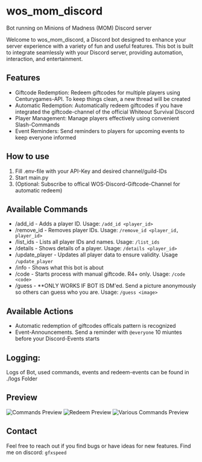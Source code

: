 # wos_mom_discord
Bot running on Minions of Madness (MOM) Discord server

Welcome to wos_mom_discord, a Discord bot designed to enhance your server experience with a variety of fun and useful features. This bot is built to integrate seamlessly with your Discord server, providing automation, interaction, and entertainment.

## Features
- Giftcode Redemption: Redeem giftcodes for multiple players using Centurygames-API. To keep things clean, a new thread will be created
- Automatic Redemption: Automatically redeem giftcodes if you have integrated the giftcode-channel of the official Whiteout Survival Discord
- Player Management: Manage players effectively using convenient Slash-Commands
- Event Reminders: Send reminders to players for upcoming events to keep everyone informed

## How to use
1. Fill .env-file with your API-Key and desired channel/guild-IDs
2. Start main.py
3. (Optional: Subscribe to offical WOS-Discord-Giftcode-Channel for automatic redeem)

## Available Commands
- /add_id - Adds a player ID. Usage: `/add_id <player_id>`
- /remove_id - Removes player IDs. Usage: `/remove_id <player_id, player_id>`
- /list_ids - Lists all player IDs and names. Usage: `/list_ids`
- /details - Shows details of a player. Usage: `/details <player_id>`
- /update_player - Updates all player data to ensure validity. Usage `/update_player`
- /info - Shows what this bot is about 
- /code - Starts process with manual giftcode. R4+ only. Usage: `/code <code>`
- /guess - **ONLY WORKS IF BOT IS DM'ed. Send a picture anonymously so others can guess who you are. Usage: `/guess <image>`

## Available Actions
- Automatic redemption of giftcodes officals pattern is recognized
- Event-Announcements. Send a reminder with `@everyone` 10 miuntes before your Discord-Events starts

## Logging:
Logs of Bot, used commands, events and redeem-events can be found in ./logs Folder

## Preview
![Commands Preview](https://github.com/user-attachments/assets/61655145-b5e0-4cb6-9eab-a245a57ac84b)
![Redeem Preview](https://github.com/user-attachments/assets/70c70e58-e241-4813-b7c7-f984a9776f10)
![Various Commands Preview](https://github.com/user-attachments/assets/2d65336b-3429-42be-b96b-84c3c8338f43)


## Contact
Feel free to reach out if you find bugs or have ideas for new features. Find me on discord: `gfxspeed` 
